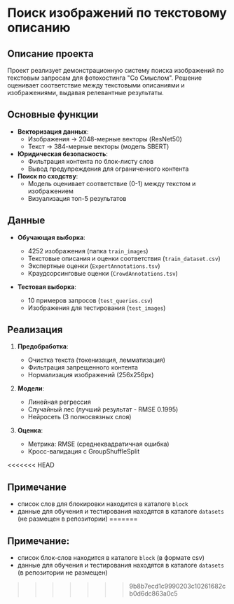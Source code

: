 # Поиск изображений по текстовому описанию

## Описание проекта
Проект реализует демонстрационную систему поиска изображений по текстовым запросам для фотохостинга "Со Смыслом". Решение оценивает соответствие между текстовыми описаниями и изображениями, выдавая релевантные результаты.

## Основные функции
- **Векторизация данных**:
  - Изображения → 2048-мерные векторы (ResNet50)
  - Текст → 384-мерные векторы (модель SBERT)
- **Юридическая безопасность**:
  - Фильтрация контента по блок-листу слов
  - Вывод предупреждения для ограниченного контента
- **Поиск по сходству**:
  - Модель оценивает соответствие (0-1) между текстом и изображением
  - Визуализация топ-5 результатов

## Данные
- **Обучающая выборка**:
  - 4252 изображения (папка `train_images`)
  - Текстовые описания и оценки соответствия (`train_dataset.csv`)
  - Экспертные оценки (`ExpertAnnotations.tsv`)
  - Краудсорсинговые оценки (`CrowdAnnotations.tsv`)
  
- **Тестовая выборка**:
  - 10 примеров запросов (`test_queries.csv`)
  - Изображения для тестирования (`test_images`)

## Реализация
1. **Предобработка**:
   - Очистка текста (токенизация, лемматизация)
   - Фильтрация запрещенного контента
   - Нормализация изображений (256x256px)

2. **Модели**:
   - Линейная регрессия
   - Случайный лес (лучший результат - RMSE 0.1995)
   - Нейросеть (3 полносвязных слоя)

3. **Оценка**:
   - Метрика: RMSE (среднеквадратичная ошибка)
   - Кросс-валидация с GroupShuffleSplit

<<<<<<< HEAD
## Примечание
 - список слов для блокировки находится в каталоге `block`
 - данные для обучения и тестирования находятся в каталоге `datasets` (не размещен в репозитории)
=======
## Примечание:
- список блок-слов находится в каталоге `block` (в формате csv)
- данные для обучения и тестирования находятся в каталоге `datasets` (в репозитории не размещен)
>>>>>>> 9b8b7ecd1c9990203c10261682cb0d6dc863a0c5
